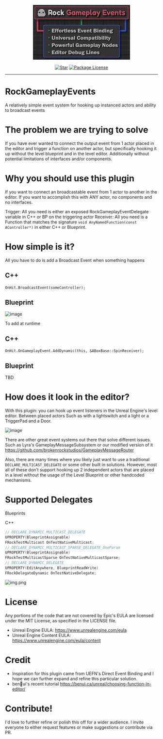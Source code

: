 <div align="center">
  <a href="https://github.com/brokenrockstudios/RockGameplayEvents">
    <img src="docs/images/banner.png" alt="Banner">
  </a>
</div>

<div align="center">

[![Star][star-image]][star-url]
[![Package License][package-license-image]][package-license-url]

</div>

<hr>

# RockGameplayEvents
A relatively simple event system for hooking up instanced actors and ability to broadcast events

# The problem we are trying to solve
If you have ever wanted to connect the output event from 1 actor placed in the editor and trigger a function on another actor, but specifically hooking it up without the level blueprint and in the level editor.
Additionally without potential limitations of interfaces and/or components.

# Why you should use this plugin
If you want to connect an broadcastable event from 1 actor to another in the editor. 
If you want to accomplish this with ANY actor, no components and no interfaces.

Trigger: All you need is either an exposed RockGameplayEventDelegate variable in C++ or BP on the triggering actor
Receiver: All you need is a Function that matches the signature `void AnyNamedFunction(const AController*)` in either C++ or Blueprint. 

# How simple is it?
All you have to do is add a Broadcast Event when something happens

## C++
`OnHit.BroadcastEvent(someController);`
## Blueprint
![image](https://github.com/user-attachments/assets/19790a09-cb8a-405c-b154-24385d11c250)


To add at runtime

## C++
`OnHit.OnGameplayEvent.AddDynamic(this, &ABoxBase::SpinReceiver);`
## Blueprint
TBD



# How does it look in the editor?

With this plugin: you can hook up event listeners in the Unreal Engine's level editor. Between placed actors
Such as with a lightswitch and a light or a TriggerPad and a Door.

![image](https://github.com/user-attachments/assets/d0ceb039-39cc-4a02-a728-adb7eca77f6b)


There are other great event systems out there that solve different issues.
Such as Lyra's GameplayMessageSubsystem or our modified version of it https://github.com/brokenrockstudios/GameplayMessageRouter

Also, there are many times where you likely just want to use a traditional `DECLARE_MULTICAST_DELEGATE` or some other built in solutions.
However, most all of these don't support hooking up 2 independent actors that are placed in a level without the usage of the Level Blueprint or other handcoded mechanisms.


# Supported Delegates

Blueprints

C++
```cpp
// DECLARE_DYNAMIC_MULTICAST_DELEGATE
UPROPERTY(BlueprintAssignable)
FRockTestMulticast OnTestNativeMulticast;
// DECLARE_DYNAMIC_MULTICAST_SPARSE_DELEGATE_OneParam
UPROPERTY(BlueprintAssignable)
FRockTestMulticastSparse OnTestNativeMulticastSparse;
// DECLARE_DYNAMIC_DELEGATE
UPROPERTY(EditAnywhere, BlueprintReadWrite)
FRockDelegateDynamic OnTestNativeDelegate;
```

![img.png](img.png)

# License

Any portions of the code that are not covered by Epic's EULA are licensed under the MIT License, as specified in the LICENSE file.

- Unreal Engine EULA: https://www.unrealengine.com/eula
- Unreal Engine Content EULA: https://www.unrealengine.com/eula/content

# Credit

* Inspiration for this plugin came from UEFN's Direct Event Binding and I hope we can further expand and refine this particular solution.
* ben🍃ui's recent tutorial https://benui.ca/unreal/choosing-function-in-editor/


# Contribute!

I'd love to further refine or polish this off for a wider audience. I invite everyone to either request features or make suggestions or contribute via PR. 



[star-url]: https://github.com/brokenrockstudios/RockGameplayEvents/stargazers
[star-image]: https://img.shields.io/github/stars/brokenrockstudios/RockGameplayEvents?label=stars&style=plastic&color=blue
[package-license-url]: https://opensource.org/licenses/MIT
[package-license-image]: https://img.shields.io/badge/License-MIT-blue.svg?style=plastic&color=green
